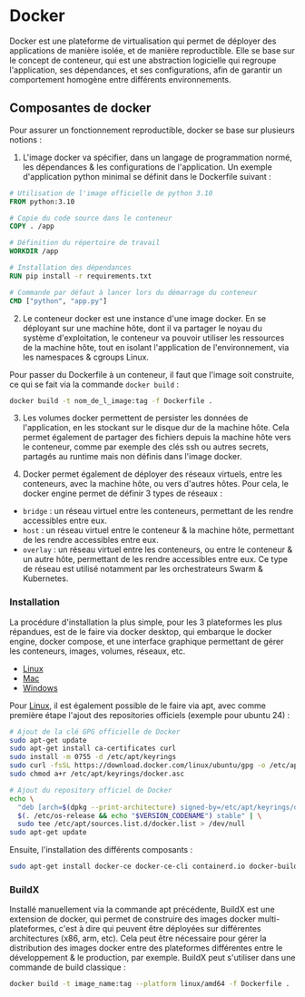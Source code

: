 # Docker

Docker est une plateforme de virtualisation qui permet de déployer des applications de manière isolée, et de manière reproductible. Elle se base sur le concept de conteneur, qui est une abstraction logicielle qui regroupe l'application, ses dépendances, et ses configurations, afin de garantir un comportement homogène entre différents environnements.

## Composantes de docker

Pour assurer un fonctionnement reproductible, docker se base sur plusieurs notions :

1. L'image docker va spécifier, dans un langage de programmation normé, les dépendances & les configurations de l'application. Un exemple d'application python minimal se définit dans le Dockerfile suivant :

```Dockerfile
# Utilisation de l'image officielle de python 3.10
FROM python:3.10

# Copie du code source dans le conteneur
COPY . /app

# Définition du répertoire de travail
WORKDIR /app

# Installation des dépendances
RUN pip install -r requirements.txt

# Commande par défaut à lancer lors du démarrage du conteneur
CMD ["python", "app.py"]
```

2. Le conteneur docker est une instance d'une image docker. En se déployant sur une machine hôte, dont il va partager le noyau du système d'exploitation, le conteneur va pouvoir utiliser les ressources de la machine hôte, tout en isolant l'application de l'environnement, via les namespaces & cgroups Linux.

Pour passer du Dockerfile à un conteneur, il faut que l'image soit construite, ce qui se fait via la commande `docker build` :

```bash
docker build -t nom_de_l_image:tag -f Dockerfile .
```

3. Les volumes docker permettent de persister les données de l'application, en les stockant sur le disque dur de la machine hôte. Cela permet également de partager des fichiers depuis la machine hôte vers le conteneur, comme par exemple des clés ssh ou autres secrets, partagés au runtime mais non définis dans l'image docker.

4. Docker permet également de déployer des réseaux virtuels, entre les conteneurs, avec la machine hôte, ou vers d'autres hôtes. Pour cela, le docker engine permet de définir 3 types de réseaux :

- `bridge` : un réseau virtuel entre les conteneurs, permettant de les rendre accessibles entre eux.
- `host` : un réseau virtuel entre le conteneur & la machine hôte, permettant de les rendre accessibles entre eux.
- `overlay` : un réseau virtuel entre les conteneurs, ou entre le conteneur & un autre hôte, permettant de les rendre accessibles entre eux. Ce type de réseau est utilisé notamment par les orchestrateurs Swarm & Kubernetes.


### Installation

La procédure d'installation la plus simple, pour les 3 plateformes les plus répandues, est de le faire via docker desktop, qui embarque le docker engine, docker compose, et une interface graphique permettant de gérer les conteneurs, images, volumes, réseaux, etc.

- [Linux](https://docs.docker.com/desktop/install/linux-install/)
- [Mac](https://docs.docker.com/desktop/install/mac-install/)
- [Windows](https://docs.docker.com/desktop/install/windows-install/)

Pour [Linux](https://docs.docker.com/engine/install/#supported-platforms), il est également possible de le faire via apt, avec comme première étape l'ajout des repositories officiels (exemple pour ubuntu 24) :

```bash
# Ajout de la clé GPG officielle de Docker
sudo apt-get update
sudo apt-get install ca-certificates curl
sudo install -m 0755 -d /etc/apt/keyrings
sudo curl -fsSL https://download.docker.com/linux/ubuntu/gpg -o /etc/apt/keyrings/docker.asc
sudo chmod a+r /etc/apt/keyrings/docker.asc

# Ajout du repository officiel de Docker
echo \
  "deb [arch=$(dpkg --print-architecture) signed-by=/etc/apt/keyrings/docker.asc] https://download.docker.com/linux/ubuntu \
  $(. /etc/os-release && echo "$VERSION_CODENAME") stable" | \
  sudo tee /etc/apt/sources.list.d/docker.list > /dev/null
sudo apt-get update
```

Ensuite, l'installation des différents composants :

```bash
sudo apt-get install docker-ce docker-ce-cli containerd.io docker-buildx-plugin docker-compose-plugin
```

### BuildX

Installé manuellement via la commande apt précédente, BuildX est une extension de docker, qui permet de construire des images docker multi-plateformes, c'est à dire qui peuvent être déployées sur différentes architectures (x86, arm, etc). Cela peut être nécessaire pour gérer la distribution des images docker entre des plateformes différentes entre le développement & le production, par exemple.
BuildX peut s'utiliser dans une commande de build classique :

```bash
docker build -t image_name:tag --platform linux/amd64 -f Dockerfile .
```
